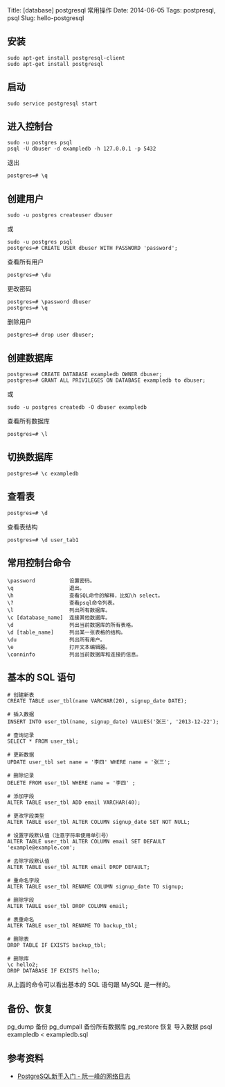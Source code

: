 Title: [database] postgresql 常用操作
Date: 2014-06-05
Tags: postpresql, psql
Slug: hello-postgresql



## 安装

	sudo apt-get install postgresql-client
	sudo apt-get install postgresql

## 启动

	sudo service postgresql start

## 进入控制台

	sudo -u postgres psql
    psql -U dbuser -d exampledb -h 127.0.0.1 -p 5432
退出

	postgres=# \q


## 创建用户 

	sudo -u postgres createuser dbuser
或

	sudo -u postgres psql
	postgres=# CREATE USER dbuser WITH PASSWORD 'password';
查看所有用户

	postgres=# \du

更改密码

	postgres=# \password dbuser
	postgres=# \q

删除用户

	postgres=# drop user dbuser;

## 创建数据库

	postgres=# CREATE DATABASE exampledb OWNER dbuser;
	postgres=# GRANT ALL PRIVILEGES ON DATABASE exampledb to dbuser;

或

	sudo -u postgres createdb -O dbuser exampledb

查看所有数据库

	postgres=# \l

## 切换数据库

	postgres=# \c exampledb

## 查看表

	postgres=# \d
查看表结构

	postgres=# \d user_tab1

## 常用控制台命令

    \password           设置密码。
    \q                  退出。
    \h                  查看SQL命令的解释，比如\h select。
    \?                  查看psql命令列表。
    \l                  列出所有数据库。
    \c [database_name]  连接其他数据库。
    \d                  列出当前数据库的所有表格。
    \d [table_name]     列出某一张表格的结构。
    \du                 列出所有用户。
    \e                  打开文本编辑器。
    \conninfo           列出当前数据库和连接的信息。

## 基本的 SQL 语句


    # 创建新表
    CREATE TABLE user_tbl(name VARCHAR(20), signup_date DATE);

    # 插入数据
    INSERT INTO user_tbl(name, signup_date) VALUES('张三', '2013-12-22');

    # 查询记录
    SELECT * FROM user_tbl;

    # 更新数据
    UPDATE user_tbl set name = '李四' WHERE name = '张三';

    # 删除记录
    DELETE FROM user_tbl WHERE name = '李四' ;

    # 添加字段
    ALTER TABLE user_tbl ADD email VARCHAR(40);

    # 更改字段类型
    ALTER TABLE user_tbl ALTER COLUMN signup_date SET NOT NULL;
    
    # 设置字段默认值（注意字符串使用单引号）
    ALTER TABLE user_tbl ALTER COLUMN email SET DEFAULT 'example@example.com';
    
    # 去除字段默认值
    ALTER TABLE user_tbl ALTER email DROP DEFAULT;

    # 重命名字段
    ALTER TABLE user_tbl RENAME COLUMN signup_date TO signup;

    # 删除字段
    ALTER TABLE user_tbl DROP COLUMN email;

    # 表重命名
    ALTER TABLE user_tbl RENAME TO backup_tbl;

    # 删除表
    DROP TABLE IF EXISTS backup_tbl;
    
    # 删除库
    \c hello2;
    DROP DATABASE IF EXISTS hello;

从上面的命令可以看出基本的 SQL 语句跟 MySQL 是一样的。


## 备份、恢复

pg_dump 备份
pg_dumpall 备份所有数据库
pg_restore 恢复
导入数据
psql exampledb < exampledb.sql


## 参考资料

* [PostgreSQL新手入门 - 阮一峰的网络日志](http://www.ruanyifeng.com/blog/2013/12/getting_started_with_postgresql.html)
